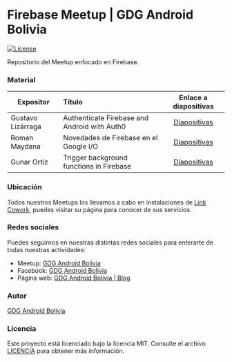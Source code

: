 # Firebase Meetup | GDG Android Bolivia
[![License](http://img.shields.io/:license-mit-blue.svg?style=flat-square)](http://doge.mit-license.org)

Repositorio del Meetup enfocado en Firebase.

### Material
| Expositor | Título | Enlace a diapositivas |
| ------------- |:-------------| :-----:|
| Gustavo Lizárraga | Authenticate Firebase and Android with Auth0 | [Diapositivas](https://docs.google.com/presentation/d/e/2PACX-1vRCgAPxgbd5uIjfMIYT1wg0DCDLrYrr15bCWEBDbzr5YUVGvCrFVrA0mkCkAOSmkpadAQsYLmU7mpIo/pub?start=false&loop=false&delayms=3000) |
| Roman Maydana | Novedades de Firebase en el Google I/O | [Diapositivas]() |
| Gunar Ortiz | Trigger background functions in Firebase | [Diapositivas]() |

### Ubicación
Todos nuestros Meetups los llevamos a cabo en instalaciones de [Link Cowork](http://www.linkcowork.com.bo/), puedes visitar su página para conocer de sus servicios.

### Redes sociales
Puedes seguirnos en nuestras distintas redes sociales para enterarte de todas nuestras actividades:

- Meetup: [GDG Android Bolivia](https://www.meetup.com/es-ES/GDGAndroidBolivia/) 
- Facebook: [GDG Android Bolivia](https://www.facebook.com/GDGAndroidBolivia)
- Página web: [GDG Android Bolivia | Blog](https://gdg.androidbolivia.com/)

### Autor
[GDG Android Bolivia](https://github.com/GDGAndroidBolivia)

### Licencia
Este proyecto está licenciado bajo la licencia MIT. Consulte el archivo [LICENCIA](https://github.com/GDGAndroidBolivia/june-2019-firebase-meetup/blob/master/LICENSE.md) para obtener más información.
